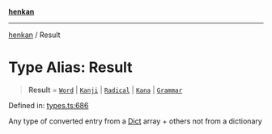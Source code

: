 [**henkan**](../README.md)

***

[henkan](../README.md) / Result

# Type Alias: Result

> **Result** = [`Word`](../interfaces/Word.md) \| [`Kanji`](../interfaces/Kanji.md) \| [`Radical`](../interfaces/Radical.md) \| [`Kana`](../interfaces/Kana.md) \| [`Grammar`](../interfaces/Grammar.md)

Defined in: [types.ts:686](https://github.com/Ronokof/Henkan/blob/a8409ff59a4d15090def2ea20c6de370a8a9f4b3/src/types.ts#L686)

Any type of converted entry from a [Dict](Dict.md) array + others not from a dictionary
